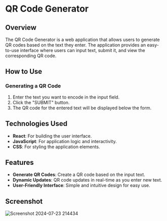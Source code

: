 # QR Code Generator

## Overview
The QR Code Generator is a web application that allows users to generate QR codes based on the text they enter. The application provides an easy-to-use interface where users can input text, submit it, and view the corresponding QR code.

## How to Use

### Generating a QR Code
1. Enter the text you want to encode in the input field.
2. Click the "SUBMIT" button.
3. The QR code for the entered text will be displayed below the form.

## Technologies Used
- **React**: For building the user interface.
- **JavaScript**: For application logic and interactivity.
- **CSS**: For styling the application elements.

## Features
- **Generate QR Codes**: Create a QR code based on the input text.
- **Dynamic Updates**: QR code updates in real-time as you enter new text.
- **User-Friendly Interface**: Simple and intuitive design for easy use.

## Screenshot
![Screenshot 2024-07-23 214434](https://github.com/user-attachments/assets/28f5e7c9-e608-4101-87b8-6c98b9ce4547)
